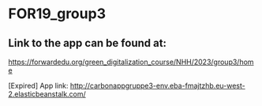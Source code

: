 # FOR19_group3

## Link to the app can be found at:
https://forwardedu.org/green_digitalization_course/NHH/2023/group3/home

[Expired] App link: http://carbonappgruppe3-env.eba-fmajtzhb.eu-west-2.elasticbeanstalk.com/
